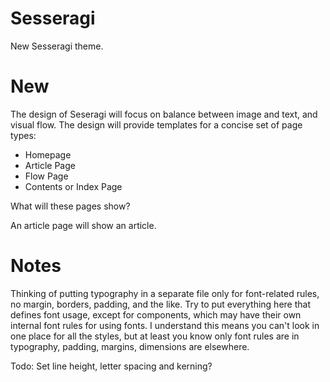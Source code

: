 # Sesseragi

New Sesseragi theme.

# New

The design of Seseragi will focus on balance between image and text, and visual flow. The design will provide templates for a concise set of page types:

* Homepage
* Article Page
* Flow Page
* Contents or Index Page

What will these pages show?

An article page will show an article.


# Notes

Thinking of putting typography in a separate file only for font-related rules, no margin, borders, padding, and the like. Try to put everything here that defines font usage, except for components, which may have their own internal font rules for using fonts. I understand this means you can't look in one place for all the styles, but at least you know only font rules are in typography, padding, margins, dimensions are elsewhere.

Todo: Set line height, letter spacing and kerning?